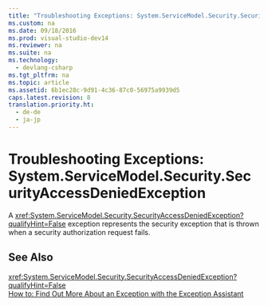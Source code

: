 ```yaml
---
title: "Troubleshooting Exceptions: System.ServiceModel.Security.SecurityAccessDeniedException"
ms.custom: na
ms.date: 09/18/2016
ms.prod: visual-studio-dev14
ms.reviewer: na
ms.suite: na
ms.technology: 
  - devlang-csharp
ms.tgt_pltfrm: na
ms.topic: article
ms.assetid: 6b1ec28c-9d91-4c36-87c0-56975a9939d5
caps.latest.revision: 8
translation.priority.ht: 
  - de-de
  - ja-jp
---
```

# Troubleshooting Exceptions: System.ServiceModel.Security.SecurityAccessDeniedException
A <xref:System.ServiceModel.Security.SecurityAccessDeniedException?qualifyHint=False> exception represents the security exception that is thrown when a security authorization request fails.  
  
## See Also  
 <xref:System.ServiceModel.Security.SecurityAccessDeniedException?qualifyHint=False>   
 [How to: Find Out More About an Exception with the Exception Assistant](../Topic/How%20to:%20Use%20the%20Exception%20Assistant.md)